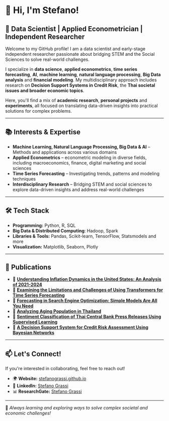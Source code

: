 # 👋 Hi, I'm Stefano!  

## 🧠 Data Scientist | Applied Econometrician | Independent Researcher  

Welcome to my GitHub profile! I am a data scientist and early-stage independent researcher passionate about bridging STEM and the Social Sciences to solve real-world challenges.

I specialize in **data science**, **applied econometrics**, **time series forecasting**, **AI**, **machine learning**, **natural language processing**, **Big Data analysis** and **financial modeling**. My multidisciplinary approach includes research on **Decision Support Systems in Credit Risk**, the **Thai societal issues and broader economic topics**.

Here, you'll find a mix of **academic research**, **personal projects** and **experiments**, all focused on translating data-driven insights into practical solutions for complex problems.

---

## 📚 Interests & Expertise 

- **Machine Learning, Natural Language Processing, Big Data & AI** – Methods and applications across various domains
- **Applied Econometrics** – econometric modeling in diverse fields, including macroeconomics, finance, digital marketing and social sciences
- **Time Series Forecasting** – Investigating trends, patterns and modeling techniques
- **Interdisciplinary Research** – Bridging STEM and social sciences to explore data-driven insights and address real-world challenges

---

## 🛠 Tech Stack 

- **Programming:** Python, R, SQL
- **Big Data & Distributed Computing**: Hadoop, Spark
- **Libraries & Tools:** Pandas, Scikit-learn, TensorFlow, Statsmodels and more  
- **Visualization:** Matplotlib, Seaborn, Plotly  

---

## 📄 Publications 

- 📜 **[Understanding Inflation Dynamics in the United States: An Analysis of 2021-2024](https://www.researchgate.net/publication/384766504_Understanding_Inflation_Dynamics_in_the_United_States_An_Analysis_of_2021-2024)**  
- 📜 **[Examining the Limitations and Challenges of Using Transformers for Time Series Forecasting](https://www.researchgate.net/publication/384762552_Examining_the_limitations_and_challenges_of_using_Transformers_for_time_series_forecasting)**  
- 📜 **[Forecasting in Search Engine Optimization: Simple Models Are All You Need](https://www.researchgate.net/publication/384801396_Forecasting_in_Search_Engine_Optimization_Simple_models_are_all_you_need)**  
- 📜 **[Analyzing Aging Population in Thailand](https://www.researchgate.net/publication/386051069_Analyzing_Aging_Population_in_Thailand)**
- 📜 **[Sentiment Classification of Thai Central Bank Press Releases Using Supervised Learning](https://www.researchgate.net/publication/390321864_Sentiment_Classification_of_Thai_Central_Bank_Press_Releases_Using_Supervised_Learning)**
-  📜 **[A Decision Support System for Credit Risk Assessment Using Bayesian Networks ](https://www.researchgate.net/publication/390577527_A_Decision_Support_System_for_Credit_Risk_Assessment_Using_Bayesian_Networks)** 

---

## 📫 Let's Connect!

If you're interested in collaborating, feel free to reach out!

- 🌍 **Website:** [stefanograssi.github.io](https://stevefatz95.github.io/stefanograssi/)  
- 💼 **LinkedIn:** [Stefano Grassi](https://www.linkedin.com/in/steven-grassi/)  
- 📊 **ResearchGate:** [Stefano Grassi](https://www.researchgate.net/profile/Stefano-Grassi)  

---

🌱 *Always learning and exploring ways to solve complex societal and economic challenges!*  


<!---
stevefatz95/stevefatz95 is a ✨ special ✨ repository because its `README.md` (this file) appears on your GitHub profile.
You can click the Preview link to take a look at your changes.
--->
